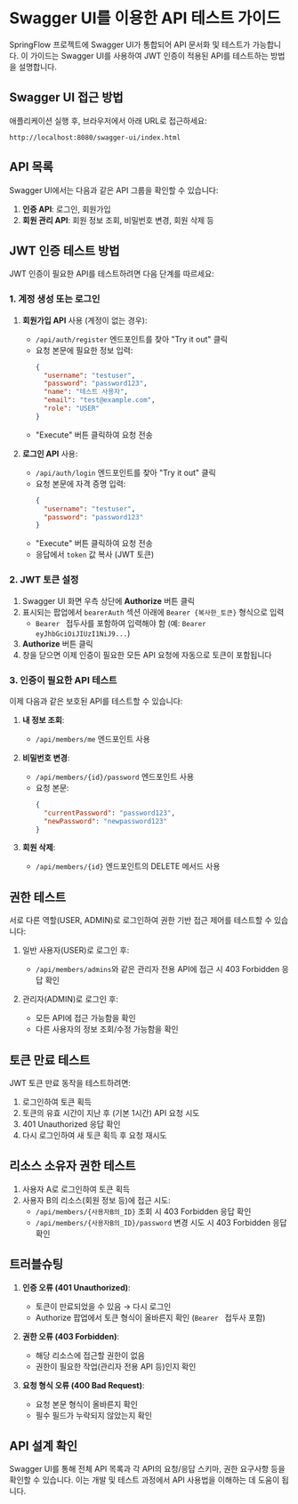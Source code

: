 # Swagger UI를 이용한 API 테스트 가이드

SpringFlow 프로젝트에 Swagger UI가 통합되어 API 문서화 및 테스트가 가능합니다. 이 가이드는 Swagger UI를 사용하여 JWT 인증이 적용된 API를 테스트하는 방법을 설명합니다.

## Swagger UI 접근 방법

애플리케이션 실행 후, 브라우저에서 아래 URL로 접근하세요:
```
http://localhost:8080/swagger-ui/index.html
```

## API 목록

Swagger UI에서는 다음과 같은 API 그룹을 확인할 수 있습니다:

1. **인증 API**: 로그인, 회원가입
2. **회원 관리 API**: 회원 정보 조회, 비밀번호 변경, 회원 삭제 등

## JWT 인증 테스트 방법

JWT 인증이 필요한 API를 테스트하려면 다음 단계를 따르세요:

### 1. 계정 생성 또는 로그인

1. **회원가입 API** 사용 (계정이 없는 경우):
    - `/api/auth/register` 엔드포인트를 찾아 "Try it out" 클릭
    - 요청 본문에 필요한 정보 입력:
      ```json
      {
        "username": "testuser",
        "password": "password123",
        "name": "테스트 사용자",
        "email": "test@example.com",
        "role": "USER"
      }
      ```
    - "Execute" 버튼 클릭하여 요청 전송

2. **로그인 API** 사용:
    - `/api/auth/login` 엔드포인트를 찾아 "Try it out" 클릭
    - 요청 본문에 자격 증명 입력:
      ```json
      {
        "username": "testuser",
        "password": "password123"
      }
      ```
    - "Execute" 버튼 클릭하여 요청 전송
    - 응답에서 `token` 값 복사 (JWT 토큰)

### 2. JWT 토큰 설정

1. Swagger UI 화면 우측 상단에 **Authorize** 버튼 클릭
2. 표시되는 팝업에서 `bearerAuth` 섹션 아래에 `Bearer {복사한_토큰}` 형식으로 입력
    - `Bearer ` 접두사를 포함하여 입력해야 함 (예: `Bearer eyJhbGciOiJIUzI1NiJ9...`)
3. **Authorize** 버튼 클릭
4. 창을 닫으면 이제 인증이 필요한 모든 API 요청에 자동으로 토큰이 포함됩니다

### 3. 인증이 필요한 API 테스트

이제 다음과 같은 보호된 API를 테스트할 수 있습니다:

1. **내 정보 조회**:
    - `/api/members/me` 엔드포인트 사용

2. **비밀번호 변경**:
    - `/api/members/{id}/password` 엔드포인트 사용
    - 요청 본문:
      ```json
      {
        "currentPassword": "password123",
        "newPassword": "newpassword123"
      }
      ```

3. **회원 삭제**:
    - `/api/members/{id}` 엔드포인트의 DELETE 메서드 사용

## 권한 테스트

서로 다른 역할(USER, ADMIN)로 로그인하여 권한 기반 접근 제어를 테스트할 수 있습니다:

1. 일반 사용자(USER)로 로그인 후:
    - `/api/members/admins`와 같은 관리자 전용 API에 접근 시 403 Forbidden 응답 확인

2. 관리자(ADMIN)로 로그인 후:
    - 모든 API에 접근 가능함을 확인
    - 다른 사용자의 정보 조회/수정 가능함을 확인

## 토큰 만료 테스트

JWT 토큰 만료 동작을 테스트하려면:

1. 로그인하여 토큰 획득
2. 토큰의 유효 시간이 지난 후 (기본 1시간) API 요청 시도
3. 401 Unauthorized 응답 확인
4. 다시 로그인하여 새 토큰 획득 후 요청 재시도

## 리소스 소유자 권한 테스트

1. 사용자 A로 로그인하여 토큰 획득
2. 사용자 B의 리소스(회원 정보 등)에 접근 시도:
    - `/api/members/{사용자B의_ID}` 조회 시 403 Forbidden 응답 확인
    - `/api/members/{사용자B의_ID}/password` 변경 시도 시 403 Forbidden 응답 확인

## 트러블슈팅

1. **인증 오류 (401 Unauthorized)**:
    - 토큰이 만료되었을 수 있음 → 다시 로그인
    - Authorize 팝업에서 토큰 형식이 올바른지 확인 (`Bearer ` 접두사 포함)

2. **권한 오류 (403 Forbidden)**:
    - 해당 리소스에 접근할 권한이 없음
    - 권한이 필요한 작업(관리자 전용 API 등)인지 확인

3. **요청 형식 오류 (400 Bad Request)**:
    - 요청 본문 형식이 올바른지 확인
    - 필수 필드가 누락되지 않았는지 확인

## API 설계 확인

Swagger UI를 통해 전체 API 목록과 각 API의 요청/응답 스키마, 권한 요구사항 등을 확인할 수 있습니다. 이는 개발 및 테스트 과정에서 API 사용법을 이해하는 데 도움이 됩니다.